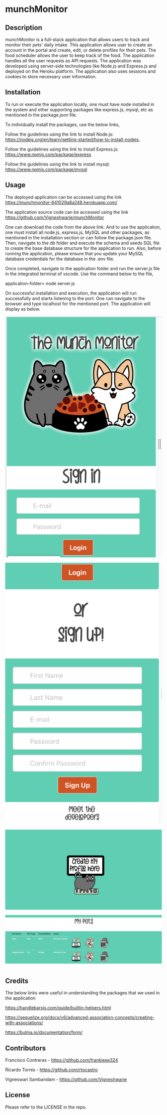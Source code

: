 # munchMonitor

## Description

munchMonitor is a full-stack application that allows users to track and monitor their pets' daily intake. This application allows user to create an account in the portal and create, edit, or delete profiles for their pets. The food scheduler allows the user to keep track of the food. The application handles all the user requests as API requests. The application was developed using server-side technologies like Node.js and Express.js and deployed on the Heroku platform. The application also uses sessions and cookies to store necessary user information.

## Installation

To run or execute the application locally, one must have node installed in the system and other supporting packages like express.js, mysql, etc as mentioned in the package.json file.

To individually install the packages, use the below links,

Follow the guidelines using the link to install Node.js: https://nodejs.org/en/learn/getting-started/how-to-install-nodejs, 

Follow the guidelines using the link to install Express.js: https://www.npmjs.com/package/express

Follow the guidelines using the link to install mysql: https://www.npmjs.com/package/mysql

## Usage

The deployed application can be accessed using the link https://munchmonitor-641029a8a248.herokuapp.com/

The application source code can be accessed using the link https://github.com/Vigneshwarie/munchMonitor

One can download the code from the above link. And to use the application, one must install all node.js, express.js, MySQL and other packages, as mentioned in the installation section or can follow the package.json file. Then, navigate to the db folder and execute the schema and seeds SQL file to create the base database structure for the application to run. Also, before running the application, please ensure that you update your MySQL database credentials for the database in the .env file.

Once completed, navigate to the application folder and run the server.js file in the integrated terminal of vscode. Use the command below to the file,

application-folder> node server.js

On successful installation and execution, the application will run successfully and starts listening to the port. One can navigate to the browser and type localhost for the mentioned port. The application will display as below.

![Alt text](public/images/LoginScreen.png)

![Alt text](public/images/SignUpScreen.png)

![Alt text](public/images/CreatePetProfile.png)

![Alt text](public/images/ProfileDetails.png)

## Credits

The below links were useful in understanding the packages that we used in the application

https://handlebarsjs.com/guide/builtin-helpers.html

https://sequelize.org/docs/v6/advanced-association-concepts/creating-with-associations/

https://bulma.io/documentation/form/

## Contributors

Francisco Contreras - https://github.com/frankieee324
  
Ricardo Torres - https://github.com/rtocastro

Vigneswari Sambandam - https://github.com/Vigneshwarie

## License

Please refer to the LICENSE in the repo.
